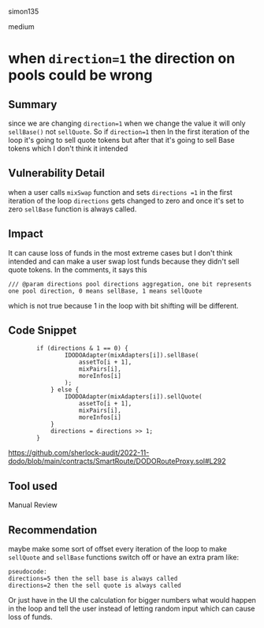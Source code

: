 simon135

medium

# when `direction=1`   the direction on  pools could be wrong

## Summary
since we are changing `direction=1` when we change the value it will only `sellBase()`  not `sellQuote`.
So if `direction=1` then In the first iteration of the loop it's going to sell  quote tokens   but after that it's going to sell Base tokens  which I don't think it intended
## Vulnerability Detail
when a user calls `mixSwap` function and sets `directions =1` in the first iteration of the loop `directions` gets changed to zero and once it's set to zero `sellBase` function is always called.
## Impact
It can cause loss of funds in the most extreme cases but I don't think   intended and can make a user swap lost funds because they didn't sell quote tokens.
In the comments, it says this 
```solidity 
/// @param directions pool directions aggregation, one bit represents one pool direction, 0 means sellBase, 1 means sellQuote
```
which is not true  because 1  in the loop with bit shifting will be different.
## Code Snippet
```solidity 
        if (directions & 1 == 0) {
                IDODOAdapter(mixAdapters[i]).sellBase(
                    assetTo[i + 1],
                    mixPairs[i],
                    moreInfos[i]
                );
            } else {
                IDODOAdapter(mixAdapters[i]).sellQuote(
                    assetTo[i + 1],
                    mixPairs[i],
                    moreInfos[i]
            }
            directions = directions >> 1;
        }
```
https://github.com/sherlock-audit/2022-11-dodo/blob/main/contracts/SmartRoute/DODORouteProxy.sol#L292
## Tool used

Manual Review

## Recommendation
maybe make some sort of offset every  iteration of the loop to make `sellQuote` and `sellBase` functions switch off or have an extra pram like:
```solidity 
pseudocode:
directions=5 then the sell base is always called
directions=2 then the sell quote is always called 
```
Or just have in the  UI  the calculation for bigger numbers what would happen in the loop and tell the user instead of letting random input which can cause loss of funds.